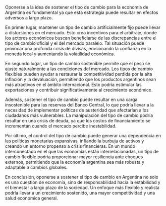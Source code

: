 Oponerse a la idea de sostener el tipo de cambio para la economía de Argentina es fundamental ya que esta estrategia puede resultar en efectos adversos a largo plazo. 

En primer lugar, mantener un tipo de cambio artificialmente fijo puede llevar a distorsiones en el mercado. Esto crea incentivos para el arbitraje, donde los actores económicos buscan beneficiarse de las discrepancias entre el tipo de cambio oficial y el del mercado paralelo. Tal situación puede provocar una profunda crisis de divisas, erosionando la confianza en la moneda local y aumentando la volatilidad económica.

En segundo lugar, un tipo de cambio sostenible permite que el peso se ajuste naturalmente a las condiciones del mercado. Los tipos de cambio flexibles pueden ayudar a restaurar la competitividad perdida por la alta inflación y la devaluación, permitiendo que los productos argentinos sean más atractivos en el ámbito internacional. Esto podría estimular las exportaciones y contribuir significativamente al crecimiento económico.

Además, sostener el tipo de cambio puede resultar en una carga insostenible para las reservas del Banco Central, lo que podría llevar a la necesidad de implementar políticas de austeridad que afectarían a los ciudadanos más vulnerables. La manipulación del tipo de cambio podría resultar en una crisis de deuda, ya que los costos de financiamiento se incrementan cuando el mercado percibe inestabilidad.

Por último, el control del tipo de cambio puede generar una dependencia en las políticas monetarias expansivas, inflando la burbuja de activos y creando un entorno propenso a crisis financieras. En un mundo interconectado en el que las economías están interrelacionadas, un tipo de cambio flexible podría proporcionar mayor resiliencia ante choques externos, permitiendo que la economía argentina sea más robusta y adaptable a cambios globales.

En conclusión, oponerse a sostener el tipo de cambio en Argentina no solo es una cuestión de economía, sino de responsabilidad hacia la estabilidad y el bienestar a largo plazo de la sociedad. Un enfoque más flexible y realista podría llevar a un crecimiento sostenido, una mayor competitividad y una salud económica general.